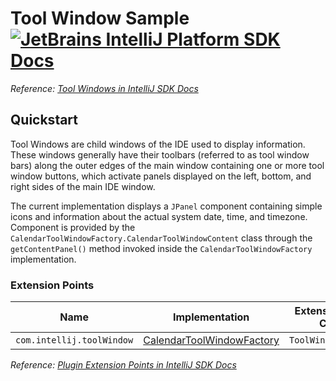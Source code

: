 # Tool Window Sample [![JetBrains IntelliJ Platform SDK Docs](https://jb.gg/badges/docs.svg)][docs]
*Reference: [Tool Windows in IntelliJ SDK Docs][docs:tool_windows]*

## Quickstart

Tool Windows are child windows of the IDE used to display information.
These windows generally have their toolbars (referred to as tool window bars) along the outer edges of the main window containing one or more tool window buttons, which activate panels displayed on the left, bottom, and right sides of the main IDE window.

The current implementation displays a `JPanel` component containing simple icons and information about the actual system date, time, and timezone.
Component is provided by the `CalendarToolWindowFactory.CalendarToolWindowContent` class through the `getContentPanel()` method invoked inside the `CalendarToolWindowFactory` implementation.

### Extension Points

| Name                      | Implementation                                              | Extension Point Class |
|---------------------------|-------------------------------------------------------------|-----------------------|
| `com.intellij.toolWindow` | [CalendarToolWindowFactory][file:CalendarToolWindowFactory] | `ToolWindowFactory`   |

*Reference: [Plugin Extension Points in IntelliJ SDK Docs][docs:ep]*


[docs]: https://plugins.jetbrains.com/docs/intellij/
[docs:tool_windows]: https://plugins.jetbrains.com/docs/intellij/tool-windows.html
[docs:ep]: https://plugins.jetbrains.com/docs/intellij/plugin-extensions.html

[file:CalendarToolWindowFactory]: ./src/main/java/org/intellij/sdk/toolWindow/CalendarToolWindowFactory.java
